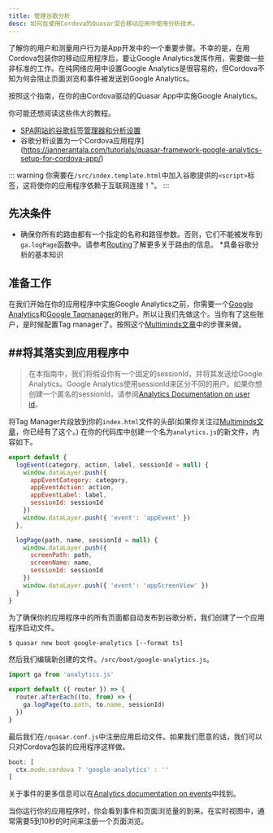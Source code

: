 ```yaml
---
title: 管理谷歌分析
desc: 如何在使用Cordova的Quasar混合移动应用中使用分析技术。
---
```

了解你的用户和测量用户行为是App开发中的一个重要步骤。不幸的是，在用Cordova包装你的移动应用程序后，要让Google Analytics发挥作用，需要做一些非标准的工作。在纯网络应用中设置Google Analytics是很容易的，但Cordova不知为何会阻止页面浏览和事件被发送到Google Analytics。

按照这个指南，在你的由Cordova驱动的Quasar App中实施Google Analytics。

你可能还想阅读这些伟大的教程。
- [SPA网站的谷歌标签管理器和分析设置](https://jannerantala.com/tutorials/quasar-framework-google-tag-manager-and-analytics-setup-for-an-spa-website/)
- 谷歌分析设置为一个Cordova应用程序](https://jannerantala.com/tutorials/quasar-framework-google-analytics-setup-for-cordova-app/)

::: warning
你需要在`/src/index.template.html`中加入谷歌提供的`<script>`标签，这将使你的应用程序依赖于互联网连接！"。
:::

## 先决条件

* 确保你所有的路由都有一个指定的名称和路径参数。否则，它们不能被发布到`ga.logPage`函数中。请参考[Routing](/quasar-cli/routing)了解更多关于路由的信息。
*具备谷歌分析的基本知识

## 准备工作
在我们开始在你的应用程序中实施Google Analytics之前，你需要一个[Google Analytics](https://analytics.google.com)和[Google Tagmanager](https://tagmanager.google.com/)的账户。所以让我们先做这个。当你有了这些账户，是时候配置Tag manager了。按照这个[Multiminds文章](https://www.multiminds.eu/blog/2016/12/google-analytics-and-tag-manager-with-ionic-and-cordova-apps/)中的步骤来做。

## ##将其落实到应用程序中
> 在本指南中，我们将假设你有一个固定的sessionId，并将其发送给Google Analytics。Google Analytics使用sessionId来区分不同的用户。如果你想创建一个匿名的sessionId，请参阅[Analytics Documentation on user id](https://developers.google.com/analytics/devguides/collection/analyticsjs/cookies-user-id)。

将Tag Manager片段放到你的`index.html`文件的头部(如果你关注过[Multiminds文章](http://www.multiminds.eu/2016/12/06/google-analytics-tag-manager-ionic-cordova/)，你已经有了这个。) 在你的代码库中创建一个名为`analytics.js`的新文件，内容如下。

```javascript
export default {
  logEvent(category, action, label, sessionId = null) {
    window.dataLayer.push({
      appEventCategory: category,
      appEventAction: action,
      appEventLabel: label,
      sessionId: sessionId
    })
    window.dataLayer.push({ 'event': 'appEvent' })
  },

  logPage(path, name, sessionId = null) {
    window.dataLayer.push({
      screenPath: path,
      screenName: name,
      sessionId: sessionId
    })
    window.dataLayer.push({ 'event': 'appScreenView' })
  }
}
```

为了确保你的应用程序中的所有页面都自动发布到谷歌分析，我们创建了一个应用程序启动文件。

```bash
$ quasar new boot google-analytics [--format ts]
```

然后我们编辑新创建的文件。`/src/boot/google-analytics.js`。

```js
import ga from 'analytics.js'

export default ({ router }) => {
  router.afterEach((to, from) => {
    ga.logPage(to.path, to.name, sessionId)
  })
}
```

最后我们在`/quasar.conf.js`中注册应用启动文件。如果我们愿意的话，我们可以只对Cordova包装的应用程序这样做。

```js
boot: [
  ctx.mode.cordova ? 'google-analytics' : ''
]
```

关于事件的更多信息可以在[Analytics documentation on events](https://developers.google.com/analytics/devguides/collection/analyticsjs/events)中找到。

当你运行你的应用程序时，你会看到事件和页面浏览量的到来。在实时视图中，通常需要5到10秒的时间来注册一个页面浏览。
